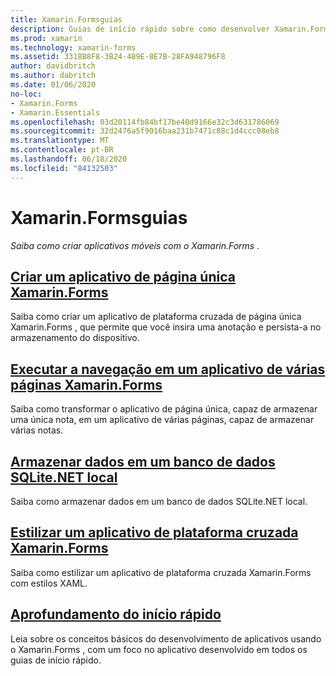 ```yaml
---
title: Xamarin.Formsguias
description: Guias de início rápido sobre como desenvolver Xamarin.Forms aplicativos com o Visual Studio e o Visual Studio para Mac.
ms.prod: xamarin
ms.technology: xamarin-forms
ms.assetid: 3318B8F8-3B24-489E-8E7B-28FA948796F8
author: davidbritch
ms.author: dabritch
ms.date: 01/06/2020
no-loc:
- Xamarin.Forms
- Xamarin.Essentials
ms.openlocfilehash: 03d20114fb84bf17be40d9166e32c3d631786069
ms.sourcegitcommit: 32d2476a5f9016baa231b7471c88c1d4ccc08eb8
ms.translationtype: MT
ms.contentlocale: pt-BR
ms.lasthandoff: 06/18/2020
ms.locfileid: "84132503"
---
```

# <a name="xamarinforms-quickstarts"></a>Xamarin.Formsguias

_Saiba como criar aplicativos móveis com o Xamarin.Forms ._

## <a name="create-a-single-page-xamarinforms-applicationsingle-pagemd"></a>[Criar um aplicativo de página única Xamarin.Forms](single-page.md)

Saiba como criar um aplicativo de plataforma cruzada de página única Xamarin.Forms , que permite que você insira uma anotação e persista-a no armazenamento do dispositivo.

## <a name="perform-navigation-in-a-multi-page-xamarinforms-applicationmulti-pagemd"></a>[Executar a navegação em um aplicativo de várias páginas Xamarin.Forms](multi-page.md)

Saiba como transformar o aplicativo de página única, capaz de armazenar uma única nota, em um aplicativo de várias páginas, capaz de armazenar várias notas.

## <a name="store-data-in-a-local-sqlitenet-database"></a>[Armazenar dados em um banco de dados SQLite.NET local](database.md)

Saiba como armazenar dados em um banco de dados SQLite.NET local.

## <a name="style-a-cross-platform-xamarinforms-applicationstylingmd"></a>[Estilizar um aplicativo de plataforma cruzada Xamarin.Forms](styling.md)

Saiba como estilizar um aplicativo de plataforma cruzada Xamarin.Forms com estilos XAML.

## <a name="quickstart-deep-dive"></a>[Aprofundamento do início rápido](deepdive.md)

Leia sobre os conceitos básicos do desenvolvimento de aplicativos usando o Xamarin.Forms , com um foco no aplicativo desenvolvido em todos os guias de início rápido.
